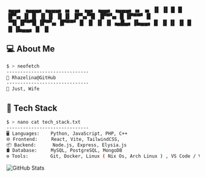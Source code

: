 
▗▄▄▖ ▗▄▄▄▖▗▄▄▄▖▗▖  ▗▖ ▗▄▖ ▗▄▄▖ ▗▄▄▄▖▗▖  ▗▖
▐▌ ▐▌  █  ▐▌   ▐▛▚▖▐▌▐▌ ▐▌▐▌ ▐▌▐▌   ▐▛▚▞▜▌
▐▛▀▚▖  █  ▐▛▀▀▘▐▌ ▝▜▌▐▛▀▜▌▐▛▀▚▖▐▛▀▀▘▐▌  ▐▌
▐▌ ▐▌▗▄█▄▖▐▙▄▄▖▐▌  ▐▌▐▌ ▐▌▐▌ ▐▌▐▙▄▄▖▐▌  ▐▌
                                          
                                          
                                                                                                                                                                                                                 
## 💻 About Me
```bash
$ > neofetch
------------------------------
👤 Rhazelina@GitHub
------------------------------
🌱 Just, Wife
```

## 🚀 Tech Stack
```bash
$ > nano cat tech_stack.txt
------------------------------
🖥️ Languages:    Python, JavaScript, PHP, C++
🌐 Frontend:     React, Vite, TailwindCSS, 
📦 Backend:      Node.js, Express, Elysia.js
🛢️ Database:     MySQL, PostgreSQL, MongoDB
⚙️ Tools:        Git, Docker, Linux ( Nix Os, Arch Linux ) , VS Code / VS Codium
 ```

![GitHub Stats](https://github-readme-stats.vercel.app/api?username=Rhazelina&show_icons=true&theme=radical)

